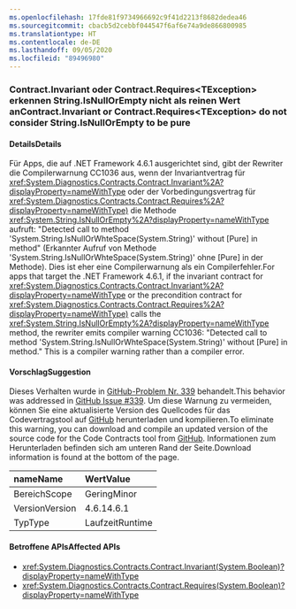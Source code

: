 ```yaml
---
ms.openlocfilehash: 17fde81f9734966692c9f41d2213f8682dedea46
ms.sourcegitcommit: cbacb5d2cebbf044547f6af6e74a9de866800985
ms.translationtype: HT
ms.contentlocale: de-DE
ms.lasthandoff: 09/05/2020
ms.locfileid: "89496980"
---
```

### <a name="contractinvariant-or-contractrequirestexception-do-not-consider-stringisnullorempty-to-be-pure"></a><span data-ttu-id="f79ea-101">Contract.Invariant oder Contract.Requires\<TException> erkennen String.IsNullOrEmpty nicht als reinen Wert an</span><span class="sxs-lookup"><span data-stu-id="f79ea-101">Contract.Invariant or Contract.Requires\<TException> do not consider String.IsNullOrEmpty to be pure</span></span>

#### <a name="details"></a><span data-ttu-id="f79ea-102">Details</span><span class="sxs-lookup"><span data-stu-id="f79ea-102">Details</span></span>

<span data-ttu-id="f79ea-103">Für Apps, die auf .NET Framework 4.6.1 ausgerichtet sind, gibt der Rewriter die Compilerwarnung CC1036 aus, wenn der Invariantvertrag für <xref:System.Diagnostics.Contracts.Contract.Invariant%2A?displayProperty=nameWithType> oder der Vorbedingungsvertrag für <xref:System.Diagnostics.Contracts.Contract.Requires%2A?displayProperty=nameWithType)> die Methode <xref:System.String.IsNullOrEmpty%2A?displayProperty=nameWithType> aufruft: &quot;Detected call to method 'System.String.IsNullOrWhteSpace(System.String)' without [Pure] in method&quot; (Erkannter Aufruf von Methode 'System.String.IsNullOrWhteSpace(System.String)' ohne [Pure] in der Methode). Dies ist eher eine Compilerwarnung als ein Compilerfehler.</span><span class="sxs-lookup"><span data-stu-id="f79ea-103">For apps that target the .NET Framework 4.6.1, if the invariant contract for <xref:System.Diagnostics.Contracts.Contract.Invariant%2A?displayProperty=nameWithType> or the precondition contract for <xref:System.Diagnostics.Contracts.Contract.Requires%2A?displayProperty=nameWithType)> calls the <xref:System.String.IsNullOrEmpty%2A?displayProperty=nameWithType> method, the rewriter emits compiler warning CC1036: &quot;Detected call to method 'System.String.IsNullOrWhteSpace(System.String)' without [Pure] in method.&quot; This is a compiler warning rather than a compiler error.</span></span>

#### <a name="suggestion"></a><span data-ttu-id="f79ea-104">Vorschlag</span><span class="sxs-lookup"><span data-stu-id="f79ea-104">Suggestion</span></span>

<span data-ttu-id="f79ea-105">Dieses Verhalten wurde in [GitHub-Problem Nr. 339](https://github.com/Microsoft/CodeContracts/issues/339) behandelt.</span><span class="sxs-lookup"><span data-stu-id="f79ea-105">This behavior was addressed in [GitHub Issue #339](https://github.com/Microsoft/CodeContracts/issues/339).</span></span> <span data-ttu-id="f79ea-106">Um diese Warnung zu vermeiden, können Sie eine aktualisierte Version des Quellcodes für das Codevertragstool auf [GitHub](https://github.com/Microsoft/CodeContracts/blob/master/README.md) herunterladen und kompilieren.</span><span class="sxs-lookup"><span data-stu-id="f79ea-106">To eliminate this warning, you can download and compile an updated version of the source code for the Code Contracts tool from [GitHub](https://github.com/Microsoft/CodeContracts/blob/master/README.md).</span></span> <span data-ttu-id="f79ea-107">Informationen zum Herunterladen befinden sich am unteren Rand der Seite.</span><span class="sxs-lookup"><span data-stu-id="f79ea-107">Download information is found at the bottom of the page.</span></span>

| <span data-ttu-id="f79ea-108">name</span><span class="sxs-lookup"><span data-stu-id="f79ea-108">Name</span></span>    | <span data-ttu-id="f79ea-109">Wert</span><span class="sxs-lookup"><span data-stu-id="f79ea-109">Value</span></span>       |
|:--------|:------------|
| <span data-ttu-id="f79ea-110">Bereich</span><span class="sxs-lookup"><span data-stu-id="f79ea-110">Scope</span></span>   |<span data-ttu-id="f79ea-111">Gering</span><span class="sxs-lookup"><span data-stu-id="f79ea-111">Minor</span></span>|
|<span data-ttu-id="f79ea-112">Version</span><span class="sxs-lookup"><span data-stu-id="f79ea-112">Version</span></span>|<span data-ttu-id="f79ea-113">4.6.1</span><span class="sxs-lookup"><span data-stu-id="f79ea-113">4.6.1</span></span>|
|<span data-ttu-id="f79ea-114">Typ</span><span class="sxs-lookup"><span data-stu-id="f79ea-114">Type</span></span>|<span data-ttu-id="f79ea-115">Laufzeit</span><span class="sxs-lookup"><span data-stu-id="f79ea-115">Runtime</span></span>|

#### <a name="affected-apis"></a><span data-ttu-id="f79ea-116">Betroffene APIs</span><span class="sxs-lookup"><span data-stu-id="f79ea-116">Affected APIs</span></span>

- <xref:System.Diagnostics.Contracts.Contract.Invariant(System.Boolean)?displayProperty=nameWithType>
- <xref:System.Diagnostics.Contracts.Contract.Requires(System.Boolean)?displayProperty=nameWithType>

<!--

#### Affected APIs

- `M:System.Diagnostics.Contracts.Contract.Invariant(System.Boolean)`
- `M:System.Diagnostics.Contracts.Contract.Requires(System.Boolean)`

-->
